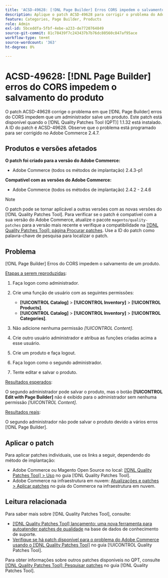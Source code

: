 ```yaml
---
title: 'ACSD-49628: [!DNL Page Builder] Erros CORS impedem o salvamento do produto'
description: Aplique o patch ACSD-49628 para corrigir o problema do Adobe Commerce em que os erros  [!DNL Page Builder] CORS impedem o salvamento do produto.
feature: Categories, Page Builder, Products
role: Admin
exl-id: 5bceddfa-5fbf-4ebe-a233-de7720764849
source-git-commit: 81c78439f7c243437b7b76dc80560c847af95ace
workflow-type: tm+mt
source-wordcount: '363'
ht-degree: 0%

---
```


# ACSD-49628: [!DNL Page Builder] erros do CORS impedem o salvamento do produto

O patch ACSD-49628 corrige o problema em que [!DNL Page Builder] erros do CORS impedem que um administrador salve um produto. Este patch está disponível quando o [!DNL Quality Patches Tool (QPT)] 1.1.32 está instalado. A ID do patch é ACSD-49628. Observe que o problema está programado para ser corrigido no Adobe Commerce 2.4.7.

## Produtos e versões afetados

**O patch foi criado para a versão do Adobe Commerce:**

* Adobe Commerce (todos os métodos de implantação) 2.4.3-p1

**Compatível com as versões do Adobe Commerce:**

* Adobe Commerce (todos os métodos de implantação) 2.4.2 - 2.4.6

>[!NOTE]
>
>O patch pode se tornar aplicável a outras versões com as novas versões do [!DNL Quality Patches Tool]. Para verificar se o patch é compatível com a sua versão do Adobe Commerce, atualize o pacote `magento/quality-patches` para a versão mais recente e verifique a compatibilidade na [[!DNL Quality Patches Tool]: página Procurar patches](https://experienceleague.adobe.com/tools/commerce-quality-patches/index.html). Use a ID do patch como palavra-chave de pesquisa para localizar o patch.

## Problema

[!DNL Page Builder] Erros do CORS impedem o salvamento de um produto.

<u>Etapas a serem reproduzidas</u>:

1. Faça logon como administrador.
1. Crie uma função de usuário com as seguintes permissões:

   * **[!UICONTROL Catalog]** > **[!UICONTROL Inventory]** > **[!UICONTROL Products]**.
   * **[!UICONTROL Catalog]** > **[!UICONTROL Inventory]** > **[!UICONTROL Categories]**.

1. Não adicione nenhuma permissão *[!UICONTROL Content]*.
1. Crie outro usuário administrador e atribua as funções criadas acima a esse usuário.
1. Crie um produto e faça logout.
1. Faça logon como o segundo administrador.
1. Tente editar e salvar o produto.

<u>Resultados esperados</u>:

O segundo administrador pode salvar o produto, mas o botão **[!UICONTROL Edit with Page Builder]** não é exibido para o administrador sem nenhuma permissão *[!UICONTROL Content]*.

<u>Resultados reais</u>:

O segundo administrador não pode salvar o produto devido a vários erros [!DNL Page Builder].

## Aplicar o patch

Para aplicar patches individuais, use os links a seguir, dependendo do método de implantação:

* Adobe Commerce ou Magento Open Source no local: [[!DNL Quality Patches Tool] > Uso](/help/tools/quality-patches-tool/usage.md) no guia [!DNL Quality Patches Tool].
* Adobe Commerce na infraestrutura em nuvem: [Atualizações e patches > Aplicar patches](https://experienceleague.adobe.com/docs/commerce-cloud-service/user-guide/develop/upgrade/apply-patches.html) no guia do Commerce na infraestrutura em nuvem.

## Leitura relacionada

Para saber mais sobre [!DNL Quality Patches Tool], consulte:

* [[!DNL Quality Patches Tool] lançamento: uma nova ferramenta para autoatender patches de qualidade](https://experienceleague.adobe.com/en/docs/commerce-knowledge-base/kb/announcements/commerce-announcements/magento-quality-patches-released-new-tool-to-self-serve-quality-patches) na base de dados de conhecimento de suporte.
* [Verifique se há patch disponível para o problema do Adobe Commerce usando o  [!DNL Quality Patches Tool]](/help/tools/quality-patches-tool/patches-available-in-qpt/check-patch-for-magento-issue-with-magento-quality-patches.md) no guia [!UICONTROL Quality Patches Tool].


Para obter informações sobre outros patches disponíveis no QPT, consulte [[!DNL Quality Patches Tool]: Pesquisar patches](https://experienceleague.adobe.com/tools/commerce-quality-patches/index.html) no guia [!DNL Quality Patches Tool].
